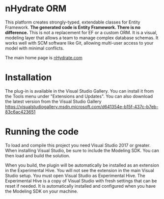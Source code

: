 nHydrate ORM
========

This platform creates strongly-typed, extendable classes for Entity Framework. **The generated code is Entity Framework. There is no difference.** This is not a replacement for EF or a custom ORM. It is a visual, modeling layer that allows a team to manage complex database schemas. It works well with SCM software like Git, allowing multi-user access to your model with minimal conflicts.

The main home page is [nHydrate.com](https://nHydrate.com)

Installation
========

The plug-in is available in the Visual Studio Gallery. You can install it from the Tools menu under "Extensions and Updates". You can also  download the latest version from the Visual Studio Gallery
https://visualstudiogallery.msdn.microsoft.com/d641354e-b15f-437c-b7eb-83c6ac423651

Running the code
========

To load and compile this project you need Visual Studio 2017 or greater. When installing Visual Studio, be sure to include the Modeling SDK. You can then load and build the solution.

When you build, the plugin will be automatically be installed as an extension in the Experimental Hive. You will not see the extension in the main Visual Studio setup. You must open Visual Studio as Experimental Hive. The Experimental Hive is a copy of Visual Studio with fresh settings that can be reset if needed. It is automatically installed and configured when you have the Modeling SDK on your machine.
